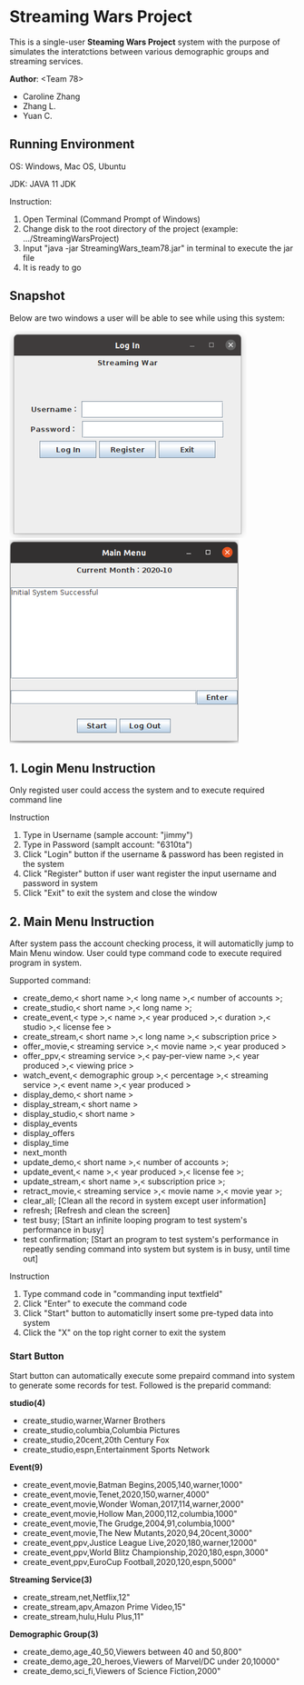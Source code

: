 # Streaming Wars Project
This is a single-user **Steaming Wars Project** system with the purpose of simulates the interatctions between various demographic groups and streaming services.

**Author**: <Team 78\>

- Caroline Zhang 
- Zhang L.
- Yuan C.

## Running Environment

OS: Windows, Mac OS, Ubuntu

JDK: JAVA 11 JDK

Instruction:

1. Open Terminal (Command Prompt of Windows)
2. Change disk to the root directory of the project (example: .../StreamingWarsProject)
3. Input "java -jar StreamingWars_team78.jar" in terminal to execute the jar file
4. It is ready to go

## Snapshot
Below are two windows a user will be able to see while using this system:

![LoginWindow](./images/LoginWindow.png)
![MainMenu](./images/MainMenuWindow.png)

## 1. Login Menu Instruction

Only registed user could access the system and to execute required command line

Instruction

1. Type in Username (sample account: "jimmy")
1. Type in Password (samplt account: "6310ta")
1. Click "Login" button if the username & password has been registed in the system
1. Click "Register" button if user want register the input username and password in system
1. Click "Exit" to exit the system and close the window

## 2. Main Menu Instruction

After system pass the account checking process, it will automaticlly jump to Main Menu window. User could type command code to execute required program in system. 

Supported command:

- create_demo,< short name >,< long name >,< number of accounts >;
- create_studio,< short name >,< long name >;
- create_event,< type >,< name >,< year produced >,< duration >,< studio >,< license fee >
- create_stream,< short name >,< long name >,< subscription price >
- offer_movie,< streaming service >,< movie name >,< year produced >
- offer_ppv,< streaming service >,< pay-per-view name >,< year produced >,< viewing price >
- watch_event,< demographic group >,< percentage >,< streaming service >,< event name >,< year produced >
- display_demo,< short name >
- display_stream,< short name >
- display_studio,< short name >
- display_events
- display_offers
- display_time
- next_month
- update_demo,< short name >,< number of accounts >;
- update_event,< name >,< year produced >,< license fee >;
- update_stream,< short name >,< subscription price >;
- retract_movie,< streaming service >,< movie name >,< movie year >;
- clear_all; [Clean all the record in system except user information]
- refresh; [Refresh and clean the screen]
- test busy; [Start an infinite looping program to test system's performance in busy]
- test confirmation; [Start an  program to test system's performance in repeatly sending command into system but system is in busy, until time out]

Instruction

1. Type command code in "commanding input textfield"
2. Click "Enter" to execute the command code
3. Click "Start" button to automaticlly insert some pre-typed data into system
4. Click the "X" on the top right corner to exit the system

### Start Button

Start button can automatically execute some prepaird command into system to generate some records for test. Followed is the preparid command:

**studio(4)**

* create_studio,warner,Warner Brothers
* create_studio,columbia,Columbia Pictures
* create_studio,20cent,20th Century Fox
* create_studio,espn,Entertainment Sports Network

**Event(9)**

* create_event,movie,Batman Begins,2005,140,warner,1000"
* create_event,movie,Tenet,2020,150,warner,4000"
* create_event,movie,Wonder Woman,2017,114,warner,2000"
* create_event,movie,Hollow Man,2000,112,columbia,1000"
* create_event,movie,The Grudge,2004,91,columbia,1000"
* create_event,movie,The New Mutants,2020,94,20cent,3000"
* create_event,ppv,Justice League Live,2020,180,warner,12000"
* create_event,ppv,World Blitz Championship,2020,180,espn,3000"
* create_event,ppv,EuroCup Football,2020,120,espn,5000"

**Streaming Service(3)**

* create_stream,net,Netflix,12"
* create_stream,apv,Amazon Prime Video,15"
* create_stream,hulu,Hulu Plus,11"

**Demographic Group(3)**

* create_demo,age_40_50,Viewers between 40 and 50,800"
* create_demo,age_20_heroes,Viewers of Marvel/DC under 20,10000"
* create_demo,sci_fi,Viewers of Science Fiction,2000"

